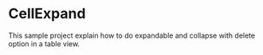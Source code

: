 CellExpand
==========

This sample project explain how to do expandable and collapse with delete option in a table view.
